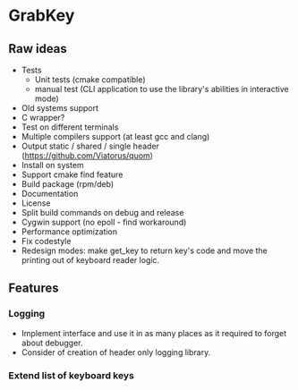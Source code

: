 # GrabKey

## Raw ideas

- Tests
  - Unit tests (cmake compatible)
  - manual test (CLI application to use the library's abilities in interactive mode)
- Old systems support
- C wrapper?
- Test on different terminals
- Multiple compilers support (at least gcc and clang)
- Output static / shared / single header (https://github.com/Viatorus/quom)
- Install on system
- Support cmake find feature
- Build package (rpm/deb)
- Documentation
- License
- Split build commands on debug and release
- Cygwin support (no epoll - find workaround)
- Performance optimization
- Fix codestyle
- Redesign modes: make get_key to return key's code and move the printing out of keyboard reader logic.

## Features

### Logging

- Implement interface and use it in as many places as it required to forget about debugger.
- Consider of creation of header only logging library.

### Extend list of keyboard keys

